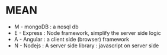 # MEAN
- M - mongoDB : a nosql db
- E - Express : Node framework, simplify the server side logic
- A - Angular : a client side (browser) framework
- N - Nodejs : A server side library : javascript on server side
